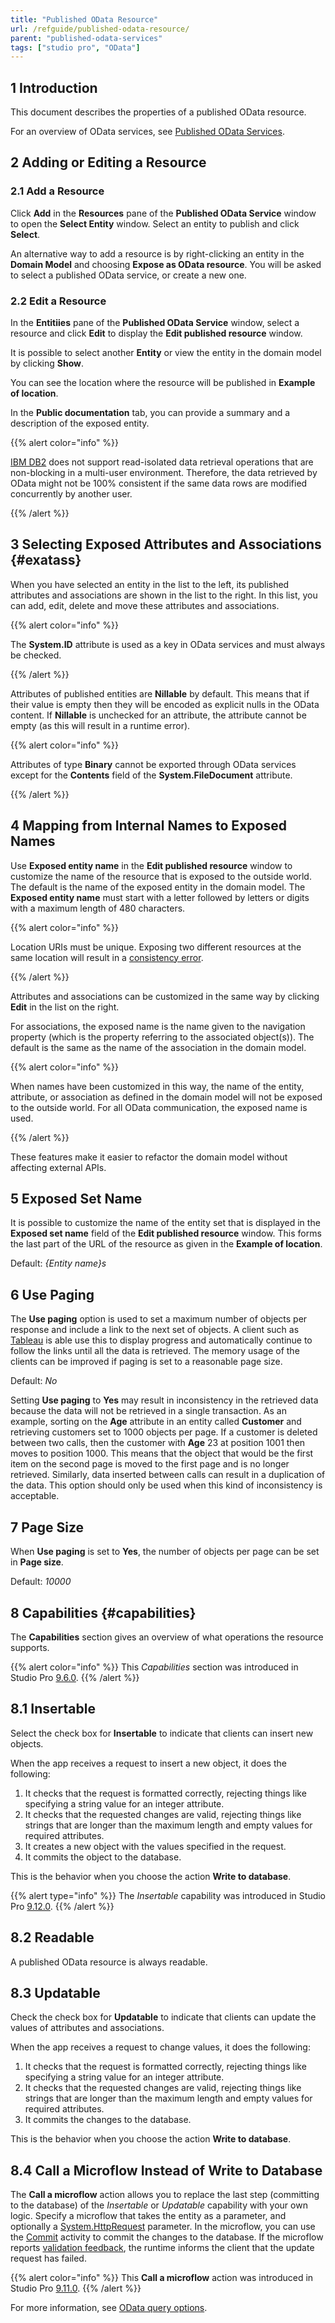 ```yaml
---
title: "Published OData Resource"
url: /refguide/published-odata-resource/
parent: "published-odata-services"
tags: ["studio pro", "OData"]
---
```


## 1 Introduction

This document describes the properties of a published OData resource. 

For an overview of OData services, see [Published OData Services](/refguide/published-odata-services/).

## 2 Adding or Editing a Resource

### 2.1 Add a Resource

Click **Add** in the **Resources** pane of the **Published OData Service** window to open the **Select Entity** window. Select an entity to publish and click **Select**.

An alternative way to add a resource is by right-clicking an entity in the **Domain Model** and choosing **Expose as OData resource**. You will be asked to select a published OData service, or create a new one. 

### 2.2 Edit a Resource

In the **Entitiies** pane of the **Published OData Service** window, select a resource and click **Edit** to display the **Edit published resource** window. 

It is possible to select another **Entity** or view the entity in the domain model by clicking **Show**.

You can see the location where the resource will be published in **Example of location**.

In the **Public documentation** tab, you can provide a summary and a description of the exposed entity.

{{% alert color="info" %}}

[IBM DB2](/refguide/db2/) does not support read-isolated data retrieval operations that are non-blocking in a multi-user environment. Therefore, the data retrieved by OData might not be 100% consistent if the same data rows are modified concurrently by another user. 

{{% /alert %}}

## 3 Selecting Exposed Attributes and Associations {#exatass}

When you have selected an entity in the list to the left, its published attributes and associations are shown in the list to the right. In this list, you can add, edit, delete and move these attributes and associations.

{{% alert color="info" %}}

The **System.ID** attribute is used as a key in OData services and must always be checked.

{{% /alert %}}

Attributes of published entities are **Nillable** by default. This means that if their value is empty then they will be encoded as explicit nulls in the OData content. If **Nillable** is unchecked for an attribute, the attribute cannot be empty (as this will result in a runtime error).

{{% alert color="info" %}}

Attributes of type **Binary** cannot be exported through OData services except for the **Contents** field of the **System.FileDocument** attribute.

{{% /alert %}}

## 4 Mapping from Internal Names to Exposed Names

Use **Exposed entity name** in the **Edit published resource** window to customize the name of the resource that is exposed to the outside world. The default is the name of the exposed entity in the domain model. The **Exposed entity name** must start with a letter followed by letters or digits with a maximum length of 480 characters. 

{{% alert color="info" %}}

Location URIs must be unique. Exposing two different resources at the same location will result in a [consistency error](/refguide/consistency-errors/).

{{% /alert %}}

Attributes and associations can be customized in the same way by clicking **Edit** in the list on the right. 

For associations, the exposed name is the name given to the navigation property (which is the property referring to the associated object(s)). The default is the same as the name of the association in the domain model.

{{% alert color="info" %}}

When names have been customized in this way, the name of the entity, attribute, or association as defined in the domain model will not be exposed to the outside world. For all OData communication, the exposed name is used.

{{% /alert %}}

These features make it easier to refactor the domain model without affecting external APIs.

## 5 Exposed Set Name

It is possible to customize the name of the entity set that is displayed in the **Exposed set name** field of the **Edit published resource** window. This forms the last part of the URL of the resource as given in the **Example of location**.

Default: *{Entity name}s*

## 6 Use Paging

The **Use paging** option is used to set a maximum number of objects per response and include a link to the next set of objects. A client such as [Tableau](https://www.tableau.com) is able use this to display progress and automatically continue to follow the links until all the data is retrieved. The memory usage of the clients can be improved if paging is set to a reasonable page size.

Default: *No*

Setting **Use paging** to **Yes** may result in inconsistency in the retrieved data because the data will not be retrieved in a single transaction. As an example, sorting on the **Age** attribute in an entity called **Customer** and retrieving customers set to 1000 objects per page. If a customer is deleted between two calls, then the customer with **Age** 23 at position 1001 then moves to position 1000. This means that the object that would be the first item on the second page is moved to the first page and is no longer retrieved. Similarly, data inserted between calls can result in a duplication of the data. This option should only be used when this kind of inconsistency is acceptable.

## 7 Page Size

When **Use paging** is set to **Yes**, the number of objects per page can be set in **Page size**.

Default: *10000*

## 8 Capabilities {#capabilities}

The **Capabilities** section gives an overview of what operations the resource supports.

{{% alert color="info" %}}
This *Capabilities* section was introduced in Studio Pro [9.6.0](/releasenotes/studio-pro/9.6/).
{{% /alert %}}

## 8.1 Insertable

Select the check box for **Insertable** to indicate that clients can insert new objects.

When the app receives a request to insert a new object, it does the following:

1. It checks that the request is formatted correctly, rejecting things like specifying a string value for an integer attribute.
2. It checks that the requested changes are valid, rejecting things like strings that are longer than the maximum length and empty values for required attributes.
3. It creates a new object with the values specified in the request.
4. It commits the object to the database.

This is the behavior when you choose the action **Write to database**.

{{% alert type="info" %}}
The *Insertable* capability was introduced in Studio Pro [9.12.0](/releasenotes/studio-pro/9.12/).
{{% /alert %}}

## 8.2 Readable

A published OData resource is always readable.

## 8.3 Updatable

Check the check box for **Updatable** to indicate that clients can update the values of attributes and associations.

When the app receives a request to change values, it does the following:

1. It checks that the request is formatted correctly, rejecting things like specifying a string value for an integer attribute.
2. It checks that the requested changes are valid, rejecting things like strings that are longer than the maximum length and empty values for required attributes.
3. It commits the changes to the database.

This is the behavior when you choose the action **Write to database**.

## 8.4 Call a Microflow Instead of Write to Database

The **Call a microflow** action allows you to replace the last step (committing to the database) of the *Insertable* or *Updatable* capability with your own logic. Specify a microflow that takes the entity as a parameter, and optionally a [System.HttpRequest](/refguide/http-request-and-response-entities/) parameter. In the microflow, you can use the [Commit](/refguide/committing-objects/) activity to commit the changes to the database. If the microflow reports [validation feedback](/refguide/validation-feedback/), the runtime informs the client that the update request has failed.

{{% alert color="info" %}}
This **Call a microflow** action was introduced in Studio Pro [9.11.0](/releasenotes/studio-pro/9.11/).
{{% /alert %}}

For more information, see [OData query options](/refguide/odata-query-options/#updating-objects).
